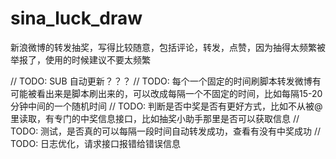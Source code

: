 # sina_luck_draw
新浪微博的转发抽奖，写得比较随意，包括评论，转发，点赞，因为抽得太频繁被举报了，使用的时候建议不要太频繁


// TODO: SUB 自动更新？？？
// TODO: 每个一个固定的时间刷脚本转发微博有可能被看出来是脚本刷出来的，可以改成每隔一个不固定的时间，比如每隔15-20分钟中间的一个随机时间
// TODO: 判断是否中奖是否有更好方式，比如不从被@里读取，有专门的中奖信息接口，比如抽奖小助手那里是否可以获取信息
// TODO: 测试，是否真的可以每隔一段时间自动转发成功，查看有没有中奖成功
// TODO: 日志优化，请求接口报错给错误信息